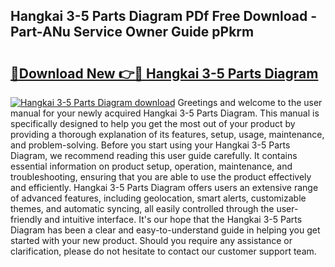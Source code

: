 ## Hangkai 3-5 Parts Diagram PDf Free Download - Part-ANu Service Owner Guide pPkrm

# <h2><a href="http://dfql5kt.blite.top/?on=Hangkai+3-5+Parts+Diagram">🔗Download New 👉🔴 Hangkai 3-5 Parts Diagram</a></h2>

[![Hangkai 3-5 Parts Diagram download](https://i.imgur.com/lujVjoI.png)](http://dfql5kt.blite.top/?on=Hangkai+3-5+Parts+Diagram)
Greetings and welcome to the user manual for your newly acquired Hangkai 3-5 Parts Diagram. This manual is specifically designed to help you get the most out of your product by providing a thorough explanation of its features, setup, usage, maintenance, and problem-solving. Before you start using your Hangkai 3-5 Parts Diagram, we recommend reading this user guide carefully. It contains essential information on product setup, operation, maintenance, and troubleshooting, ensuring that you are able to use the product effectively and efficiently. Hangkai 3-5 Parts Diagram offers users an extensive range of advanced features, including geolocation, smart alerts, customizable themes, and automatic syncing, all easily controlled through the user-friendly and intuitive interface. It's our hope that the Hangkai 3-5 Parts Diagram has been a clear and easy-to-understand guide in helping you get started with your new product. Should you require any assistance or clarification, please do not hesitate to contact our customer support team.
